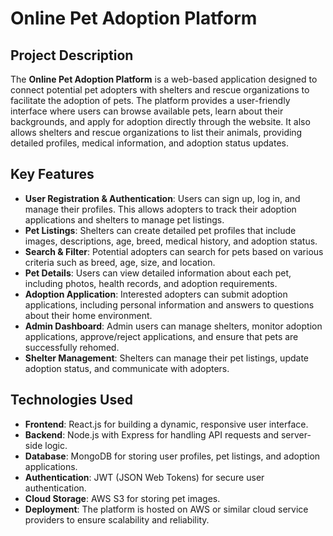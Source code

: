 # Online Pet Adoption Platform

## Project Description
The **Online Pet Adoption Platform** is a web-based application designed to connect potential pet adopters with shelters and rescue organizations to facilitate the adoption of pets. The platform provides a user-friendly interface where users can browse available pets, learn about their backgrounds, and apply for adoption directly through the website. It also allows shelters and rescue organizations to list their animals, providing detailed profiles, medical information, and adoption status updates.

## Key Features
- **User Registration & Authentication**: Users can sign up, log in, and manage their profiles. This allows adopters to track their adoption applications and shelters to manage pet listings.
- **Pet Listings**: Shelters can create detailed pet profiles that include images, descriptions, age, breed, medical history, and adoption status.
- **Search & Filter**: Potential adopters can search for pets based on various criteria such as breed, age, size, and location.
- **Pet Details**: Users can view detailed information about each pet, including photos, health records, and adoption requirements.
- **Adoption Application**: Interested adopters can submit adoption applications, including personal information and answers to questions about their home environment.
- **Admin Dashboard**: Admin users can manage shelters, monitor adoption applications, approve/reject applications, and ensure that pets are successfully rehomed.
- **Shelter Management**: Shelters can manage their pet listings, update adoption status, and communicate with adopters.

## Technologies Used
- **Frontend**: React.js for building a dynamic, responsive user interface.
- **Backend**: Node.js with Express for handling API requests and server-side logic.
- **Database**: MongoDB for storing user profiles, pet listings, and adoption applications.
- **Authentication**: JWT (JSON Web Tokens) for secure user authentication.
- **Cloud Storage**: AWS S3 for storing pet images.
- **Deployment**: The platform is hosted on AWS or similar cloud service providers to ensure scalability and reliability.

